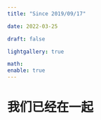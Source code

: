 ```yaml
---
title: "Since 2019/09/17"

date: 2022-03-25

draft: false

lightgallery: true

math:
enable: true
---
```


# 我们已经在一起

<div id="since" style="padding:2rem;text-align:center;font-size:1.6rem;line-height:3rem"></div>


<script>
      var countDownDate=new Date('2019-09-17T21:21:00').getTime();
        window.setInterval(function(){
        var distance=new Date().getTime()-countDownDate;var days=Math.floor(distance/(1000*60*60*24));
        var hours=Math.floor((distance%(1000*60*60*24))/(1000*60*60));
        var minutes=Math.floor((distance%(1000*60*60))/(1000*60));
        var seconds=Math.floor((distance%(1000*60))/1000);
        document.getElementById("since").innerHTML=days+' 天 '+hours+' 时 '+minutes+' 分 '+seconds+' 秒';},1000);
</script>

